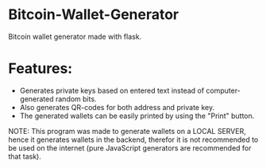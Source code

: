 # Bitcoin-Wallet-Generator
Bitcoin wallet generator made with flask.   
# Features:   
- Generates private keys based on entered text instead of computer-generated random bits.  
- Also generates QR-codes for both address and private key.  
- The generated wallets can be easily printed by using the "Print" button.  
     
NOTE: This program was made to generate wallets on a LOCAL SERVER, hence it generates wallets in the backend, therefor it is not recommended to be used on the internet (pure JavaScript generators are recommended for that task). 

